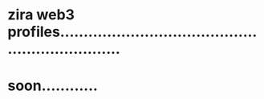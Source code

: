 # zira web3 profiles..................................................................
# soon............
